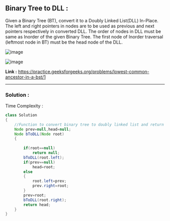 ## Binary Tree to DLL :
Given a Binary Tree (BT), convert it to a Doubly Linked List(DLL) In-Place. The left and right pointers in nodes are to be used as previous and next pointers respectively in converted DLL. The order of nodes in DLL must be same as Inorder of the given Binary Tree. The first node of Inorder traversal (leftmost node in BT) must be the head node of the DLL.

![image](https://user-images.githubusercontent.com/23376002/159682614-a225c33f-3d5c-468d-b833-e8fa10dedb08.png)

![image](https://user-images.githubusercontent.com/23376002/159682727-b5507c93-7ee7-4e60-8f29-8c08d8e7dbbf.png)


**Link :** https://practice.geeksforgeeks.org/problems/lowest-common-ancestor-in-a-bst/1


-------------------------------------------------------------------------------------------------------------------------------------------------


### Solution :

Time Complexity :


```java
class Solution
{
    //Function to convert binary tree to doubly linked list and return it.
    Node prev=null,head=null;
    Node bToDLL(Node root)
    {
        
	    if(root==null)
	        return null;
	    bToDLL(root.left);
	    if(prev==null)
	        head=root;
	    else
	    {
	        root.left=prev;
	        prev.right=root;
	    }
	    prev=root;
	    bToDLL(root.right);
	    return head;
    }
}
```



